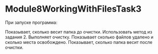 # Module8WorkingWithFilesTask3
При запуске программа:

Показывает, сколько весит папка до очистки. Использовать метод из задания 2. 
Выполняет очистку.
Показывает сколько файлов удалено и сколько места освобождено.
Показывает, сколько папка весит после очистки.
